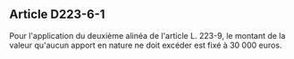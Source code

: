 Article D223-6-1
----
Pour l'application du deuxième alinéa de l'article L. 223-9, le montant de la
valeur qu'aucun apport en nature ne doit excéder est fixé à 30 000 euros.
